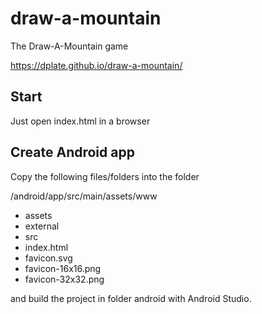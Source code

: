 # draw-a-mountain

The Draw-A-Mountain game

https://dplate.github.io/draw-a-mountain/

## Start

Just open index.html in a browser

## Create Android app

Copy the following files/folders into the folder 

/android/app/src/main/assets/www

- assets
- external
- src
- index.html
- favicon.svg
- favicon-16x16.png
- favicon-32x32.png

and build the project in folder android with Android Studio.
